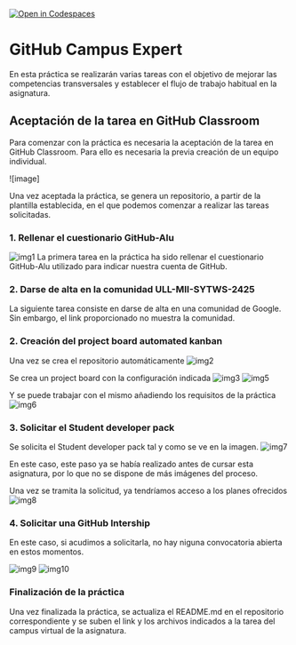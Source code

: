 [![Open in Codespaces](https://classroom.github.com/assets/launch-codespace-2972f46106e565e64193e422d61a12cf1da4916b45550586e14ef0a7c637dd04.svg)](https://classroom.github.com/open-in-codespaces?assignment_repo_id=16111574)
# GitHub Campus Expert
En esta práctica se realizarán varias tareas con el objetivo de mejorar las competencias transversales y establecer el flujo de trabajo habitual en la asignatura.

## Aceptación de la tarea en GitHub Classroom

Para comenzar con la práctica es necesaria la aceptación de la tarea en GitHub Classroom. Para ello es necesaria la previa creación de un equipo individual.

![image]

Una vez aceptada la práctica, se genera un repositorio, a partir de la plantilla establecida, en el que podemos comenzar a realizar las tareas solicitadas.


### 1. Rellenar el cuestionario GitHub-Alu
![img1]
La primera tarea en la práctica ha sido rellenar el cuestionario GitHub-Alu utilizado para indicar nuestra cuenta de GitHub.

### 2. Darse de alta en la comunidad ULL-MII-SYTWS-2425
La siguiente tarea consiste en darse de alta en una comunidad de Google. Sin embargo, el link proporcionado no muestra la comunidad.

### 2. Creación del project board automated kanban
Una vez se crea el repositorio automáticamente
![img2]

Se crea un project board con la configuración indicada
![img3]
![img5]

Y se puede trabajar con el mismo añadiendo los requisitos de la práctica
![img6]

### 3. Solicitar el Student developer pack
Se solicita el Student developer pack tal y como se ve en la imagen.
![img7]

En este caso, este paso ya se había realizado antes de cursar esta asignatura, por lo que no se dispone de más imágenes del proceso.

Una vez se tramita la solicitud, ya tendríamos acceso a los planes ofrecidos
![img8]

### 4. Solicitar una GitHub Intership
En este caso, si acudimos a solicitarla, no hay niguna convocatoria abierta en estos momentos.

![img9]
![img10]

### Finalización de la práctica
Una vez finalizada la práctica, se actualiza el README.md en el repositorio correspondiente y se suben el link y los archivos indicados a la tarea del campus virtual de la asignatura.


[img1]: /images/intro1.png
[img2]: /images/board1.png
[img3]: /images/board2.png
[img4]: /images/board3.png
[img5]: /images/board4.png
[img6]: /images/board5.png
[img7]: /images/s1.png
[img8]: /images/s2.png
[img9]: /images/i1.png
[img10]: /images/i2.png
